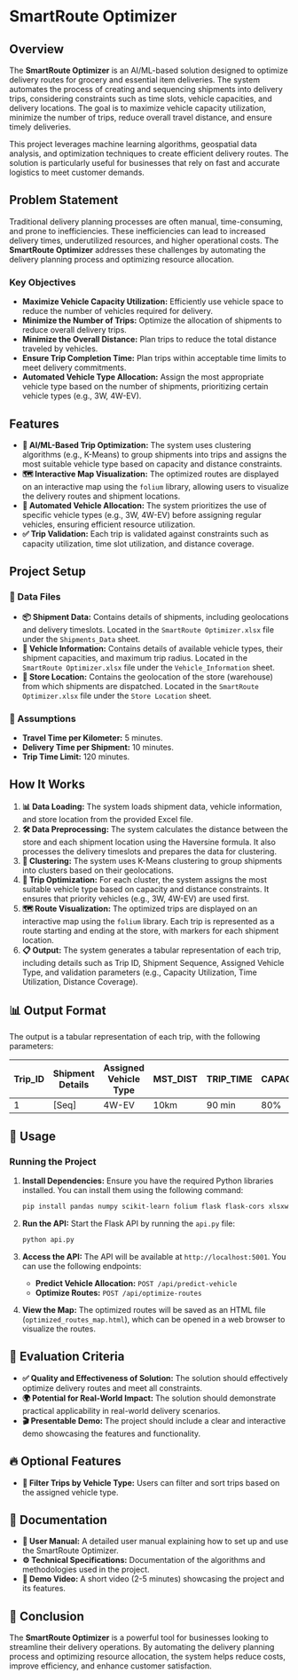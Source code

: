 # SmartRoute Optimizer

## Overview

The **SmartRoute Optimizer** is an AI/ML-based solution designed to optimize delivery routes for grocery and essential item deliveries. The system automates the process of creating and sequencing shipments into delivery trips, considering constraints such as time slots, vehicle capacities, and delivery locations. The goal is to maximize vehicle capacity utilization, minimize the number of trips, reduce overall travel distance, and ensure timely deliveries.

This project leverages machine learning algorithms, geospatial data analysis, and optimization techniques to create efficient delivery routes. The solution is particularly useful for businesses that rely on fast and accurate logistics to meet customer demands.

## Problem Statement

Traditional delivery planning processes are often manual, time-consuming, and prone to inefficiencies. These inefficiencies can lead to increased delivery times, underutilized resources, and higher operational costs. The **SmartRoute Optimizer** addresses these challenges by automating the delivery planning process and optimizing resource allocation.

### Key Objectives

- **Maximize Vehicle Capacity Utilization:** Efficiently use vehicle space to reduce the number of vehicles required for delivery.
- **Minimize the Number of Trips:** Optimize the allocation of shipments to reduce overall delivery trips.
- **Minimize the Overall Distance:** Plan trips to reduce the total distance traveled by vehicles.
- **Ensure Trip Completion Time:** Plan trips within acceptable time limits to meet delivery commitments.
- **Automated Vehicle Type Allocation:** Assign the most appropriate vehicle type based on the number of shipments, prioritizing certain vehicle types (e.g., 3W, 4W-EV).

## Features

- **🚀 AI/ML-Based Trip Optimization:** The system uses clustering algorithms (e.g., K-Means) to group shipments into trips and assigns the most suitable vehicle type based on capacity and distance constraints.
- **🗺️ Interactive Map Visualization:** The optimized routes are displayed on an interactive map using the `folium` library, allowing users to visualize the delivery routes and shipment locations.
- **🚚 Automated Vehicle Allocation:** The system prioritizes the use of specific vehicle types (e.g., 3W, 4W-EV) before assigning regular vehicles, ensuring efficient resource utilization.
- **✅ Trip Validation:** Each trip is validated against constraints such as capacity utilization, time slot utilization, and distance coverage.

## Project Setup

### 📂 Data Files

- **📦 Shipment Data:** Contains details of shipments, including geolocations and delivery timeslots. Located in the `SmartRoute Optimizer.xlsx` file under the `Shipments_Data` sheet.
- **🚗 Vehicle Information:** Contains details of available vehicle types, their shipment capacities, and maximum trip radius. Located in the `SmartRoute Optimizer.xlsx` file under the `Vehicle_Information` sheet.
- **🏬 Store Location:** Contains the geolocation of the store (warehouse) from which shipments are dispatched. Located in the `SmartRoute Optimizer.xlsx` file under the `Store Location` sheet.

### 📌 Assumptions

- **Travel Time per Kilometer:** 5 minutes.
- **Delivery Time per Shipment:** 10 minutes.
- **Trip Time Limit:** 120 minutes.

## How It Works

1. **📊 Data Loading:** The system loads shipment data, vehicle information, and store location from the provided Excel file.
2. **🛠️ Data Preprocessing:** The system calculates the distance between the store and each shipment location using the Haversine formula. It also processes the delivery timeslots and prepares the data for clustering.
3. **📍 Clustering:** The system uses K-Means clustering to group shipments into clusters based on their geolocations.
4. **🚛 Trip Optimization:** For each cluster, the system assigns the most suitable vehicle type based on capacity and distance constraints. It ensures that priority vehicles (e.g., 3W, 4W-EV) are used first.
5. **🗺️ Route Visualization:** The optimized trips are displayed on an interactive map using the `folium` library. Each trip is represented as a route starting and ending at the store, with markers for each shipment location.
6. **📋 Output:** The system generates a tabular representation of each trip, including details such as Trip ID, Shipment Sequence, Assigned Vehicle Type, and validation parameters (e.g., Capacity Utilization, Time Utilization, Distance Coverage).

## 📊 Output Format

The output is a tabular representation of each trip, with the following parameters:

| Trip_ID | Shipment Details | Assigned Vehicle Type | MST_DIST | TRIP_TIME | CAPACITY_UTI | TIME_UTI | COV_UTI |
|---------|----------------|----------------------|---------|----------|--------------|---------|--------|
| 1       | [Seq]         | 4W-EV                | 10km    | 90 min   | 80%          | 75%     | 85%    |

## 🚀 Usage

### Running the Project

1. **Install Dependencies:** Ensure you have the required Python libraries installed. You can install them using the following command:

    ```bash
    pip install pandas numpy scikit-learn folium flask flask-cors xlsxwriter
    ```

2. **Run the API:** Start the Flask API by running the `api.py` file:

    ```bash
    python api.py
    ```

3. **Access the API:** The API will be available at `http://localhost:5001`. You can use the following endpoints:
    - **Predict Vehicle Allocation:** `POST /api/predict-vehicle`
    - **Optimize Routes:** `POST /api/optimize-routes`

4. **View the Map:** The optimized routes will be saved as an HTML file (`optimized_routes_map.html`), which can be opened in a web browser to visualize the routes.

## 📌 Evaluation Criteria

- **✅ Quality and Effectiveness of Solution:** The solution should effectively optimize delivery routes and meet all constraints.
- **🌍 Potential for Real-World Impact:** The solution should demonstrate practical applicability in real-world delivery scenarios.
- **🎬 Presentable Demo:** The project should include a clear and interactive demo showcasing the features and functionality.

## 🔥 Optional Features

- **🚛 Filter Trips by Vehicle Type:** Users can filter and sort trips based on the assigned vehicle type.

## 📜 Documentation

- **📖 User Manual:** A detailed user manual explaining how to set up and use the SmartRoute Optimizer.
- **⚙️ Technical Specifications:** Documentation of the algorithms and methodologies used in the project.
- **🎥 Demo Video:** A short video (2-5 minutes) showcasing the project and its features.

## 🎯 Conclusion

The **SmartRoute Optimizer** is a powerful tool for businesses looking to streamline their delivery operations. By automating the delivery planning process and optimizing resource allocation, the system helps reduce costs, improve efficiency, and enhance customer satisfaction.



